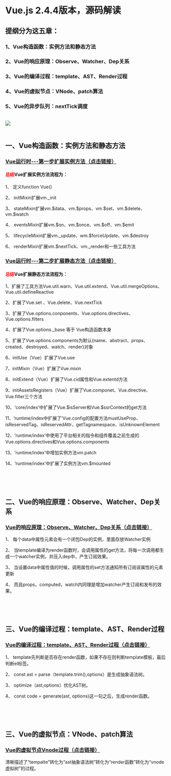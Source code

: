 <h1>Vue.js 2.4.4版本，源码解读</h1>

<h2>提纲分为这五章：</h2>
<h3>1、Vue构造函数：实例方法和静态方法</h3>
<h3>2、Vue的响应原理：Observe、Watcher、Dep关系</h3>
<h3>3、Vue的编译过程：template、AST、Render过程</h3>
<h3>4、Vue的虚拟节点：VNode、patch算法</h3>
<h3>5、Vue的异步队列：nextTick调度</h3>

<br/>
<img src="https://user-images.githubusercontent.com/37056647/37242039-a257ca6c-249d-11e8-9fca-a86d504c6dfe.png"/>
<br/>
<br/>
<h2>一、Vue构造函数：实例方法和静态方法</h2>

<a style="text-decoration: underline;" href="https://github.com/terribleness/vue-read/issues/2" target="_blank"><h3>Vue运行时---第一步扩展实例方法（点击链接）</h3></a>
<h4><span style="color:red;">总结</span>Vue扩展实例方法流程为：</h4>
<p>1、	定义function Vue()</p>
<p>2、	initMixin扩展vm._init</p>
<p>3、	stateMixin扩展vm.$data、vm.$props、vm.$set、vm.$delete、vm.$watch</p>
<p>4、	eventsMixin扩展vm.$on、vm.$once、vm.$off、vm.$emit</p>
<p>5、	lifecycleMixin扩展vm._update、wm.$forceUpdate、vm.$destroy</p>
<p>6、	renderMixin扩展vm.$nextTick、vm._render和一些工具方法</p>

<a style="text-decoration: underline;" href="https://github.com/terribleness/vue-read/issues/3" target="_blank"><h3>Vue运行时---第二步扩展静态方法（点击链接）</h3></a>
<h4><span style="color:red;">总结</span>Vue扩展静态方法流程为：</h4>
<p>1、扩展了工具方法Vue.util.warn、Vue.util.extend、Vue.util.mergeOptions、Vue.util.defineReactive</p>
<p>2、扩展了Vue.set 、Vue.delete、Vue.nextTick</p>
<p>3、扩展了Vue.options.conponents、Vue.options.directives、Vue.options.filters</p>
<p>4、扩展了Vue.options._base 等于 Vue构造函数本身</p>
<p>5、扩展了Vue.options.components为默认{name、abstract、props、created、destroyed、watch、render}对象</p>
<p>6、initUse（Vue）扩展了Vue.use</p>
<p>7、initMixin（Vue）扩展了Vue.mixin</p>
<p>8、initExtend（Vue）扩展了Vue.cid属性和Vue.extentd方法</p>
<p>9、initAssetsRegisters（Vue）扩展了Vue.componet、Vue.directive、Vue.filter三个方法</p>
<p>10、‘core/index’中扩展了Vue.$isServer和Vue.$ssrContext的get方法</p>
<p>11、‘runtime/index中扩展了’Vue.config的配置方法mustUseProp、isReservedTag、isReservedAttr、getTagnamespace、isUnknownElement</p>
<p>12、‘runtime/index’中使用了平台相关的指令和组件覆盖之前生成的Vue.options.directives和Vue.options.components</p>
<p>13、‘runtime/index’中增加实例方法vm.patch</p>
<p>14、‘runtime/index’中扩展了实例方法vm.$mounted</p>

<br/>
<br/>
<br/>
<h2>二、Vue的响应原理：Observe、Watcher、Dep关系</h2>

<a style="text-decoration: underline;" href="https://github.com/terribleness/vue-read/issues/4" target="_blank"><h3>Vue的响应原理：Observe、Watcher、Dep关系（点击链接）</h3></a>
<p>1、	每个data中属性元素会有一个闭包Dep的实例，里面存放Watcher实例</p>
<p>2、	当template编译为render函数时，会调用属性的get方法，将每一次调用都生成一个watcher实例，并压入dep中，产生订阅效果。</p>
<p>3、	当设置data中属性值的时候，调用属性的set方法通知所有订阅该属性的元素更新</p>
<p>4、	而且props，computed，watch内同理是增加watcher产生订阅和发布的效果。</p>
<br/>
<br/>
<br/>
<h2>三、Vue的编译过程：template、AST、Render过程</h2>

<a style="text-decoration: underline;" href="https://github.com/terribleness/vue-read/issues/5" target="_blank"><h3>Vue的编译过程：template、AST、Render过程（点击链接）</h3></a>
<p>1、	template先判断是否存在render函数，如果不存在则判断template模板，最后判断el标签。</p>
<p>2、	const ast = parse（template.trim(),options）是生成抽象语法树。</p>
<p>3、	optimize（ast,options）优化AST树。</p>
<p>4、	const code = generate(ast, options)这一句之后，生成render函数。</p>

<br/>
<br/>
<br/>
<h2>三、Vue的虚拟节点：VNode、patch算法</h2>

<a style="text-decoration: underline;" href="https://github.com/terribleness/vue-read/issues/6" target="_blank"><h3>Vue的虚拟节点Vnode过程（点击链接）</h3></a>
<p>清晰描述了“tempalte”转化为“ast抽象语法树”转化为“render函数”转化为“vnode虚拟树”的过程。</p>
